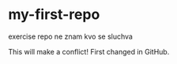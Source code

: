 # my-first-repo
exercise repo
ne znam kvo se sluchva

This will make a conflict! First changed in GitHub.
